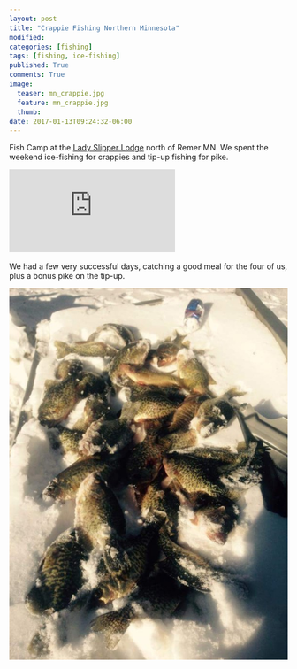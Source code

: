 ```yaml
---
layout: post
title: "Crappie Fishing Northern Minnesota"
modified:
categories: [fishing]
tags: [fishing, ice-fishing]
published: True
comments: True
image:
  teaser: mn_crappie.jpg
  feature: mn_crappie.jpg
  thumb:
date: 2017-01-13T09:24:32-06:00
---
```


Fish Camp at the <a target="_blank" href="http://ladyslipperlodge.blogspot.com/">Lady Slipper Lodge</a> north of Remer MN. We spent the weekend ice-fishing for crappies and tip-up fishing for pike.

<div class="video">
  <div class="video-wrapper">
      <iframe src="https://www.youtube.com/embed/eGaw2KF7YIY?rel=0" frameborder="0" allowfullscreen></iframe>
  </div>
</div>

We had a few very successful days, catching a good meal for the four of us, plus a bonus pike on the tip-up.

<img src="/images/Crappie_Pile.jpg" alt="">